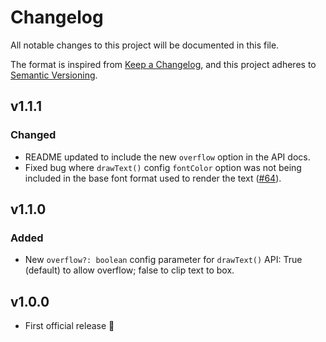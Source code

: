 # Changelog

All notable changes to this project will be documented in this file.

The format is inspired from [Keep a Changelog](https://keepachangelog.com/en/1.0.0/),
and this project adheres to [Semantic Versioning](https://semver.org/spec/v2.0.0.html).

## v1.1.1

### Changed

- README updated to include the new `overflow` option in the API docs.
- Fixed bug where `drawText()` config `fontColor` option was not being included in the base font format used to render the text ([#64](https://github.com/stefcameron/text-to-canvas/issues/64)).

## v1.1.0

### Added

- New `overflow?: boolean` config parameter for `drawText()` API: True (default) to allow overflow; false to clip text to box.

## v1.0.0

- First official release 🎉

